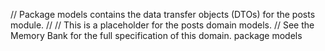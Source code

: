// Package models contains the data transfer objects (DTOs) for the posts module.
//
// This is a placeholder for the posts domain models.
// See the Memory Bank for the full specification of this domain.
package models